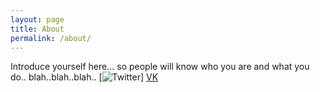 ```yaml
---
layout: page
title: About
permalink: /about/
---
```


Introduce yourself here... so people will know who you are and what you do.. blah..blah..blah..
[![Twitter](http://twitter.com/ibragimBMSTU)]
[VK](http://vk.com/zloi_ibragim "VKontakte social network")